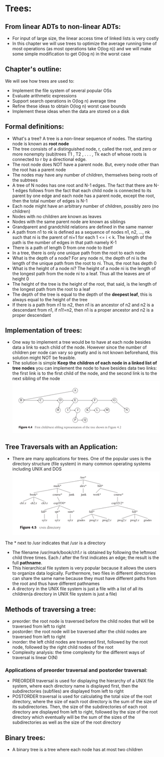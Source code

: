 # Trees:
## From linear ADTs to non-linear ADTs:
* For input of large size, the linear access time of linked lists is very costly
* In this chapter we will use trees to optimize the average running time of most operations (as most operations take O(log n)) and we will make some simple modification to get O(log n) in the worst case

## Chapter's outline:
We will see how trees are used to:
* Implement the file system of several popular OSs
* Evaluate arithmetic expressions
* Support search operations in O(log n) average time
* Refine these ideas to obtain O(log n) worst case bounds
* Implement these ideas when the data are stored on a disk

## Formal definitions:
* What's a tree?
  A tree is a non-linear sequence of nodes. The starting node is known as **root node**
* The tree consists of a distinguished node, r, called the root, and zero or more nonempty (sub)trees T1 , T2 , . . . , Tk each of whose roots is connected to r by a directional edge.
* The root node does NOT have a parent node. But, every node other than the root has a parent node
* The nodes may have any number of children, themselves being roots of the subtrees
* A tree of N nodes has one root and N-1 edges. The fact that there are N-1 edges follows from the fact that each child node is connected to its parent by one edge and each node has a parent node, except the root, then the total number of edges is N-1
* Each node might have an arbitrary number of children, possibly zero (no children)
* Nodes with no children are known as leaves
* Nodes with the same parent node are known as siblings
* Grandparent and grandchild relations are defined in the same manner
* A path from n1 to nk is defined as a sequence of nodes n1, n2, ..., nk such that ni is the parent of ni+1 for each 
1 <= i < k. The length of the path is the number of edges in that path namely K-1
* There is a path of length 0 from one node to itself
* In a tree, there is only one unique path from the root to each node
* What is the depth of a node?
  For any node ni, the depth of ni is the length of the unique path from the root to ni. Thus, the root has depth 0
* What is the height of a node ni?
  The height of a node ni is the length of the longest path from the node ni to a leaf. Thus all the leaves are of height 0
* The height of the tree is the height of the root, that said, is the length of the longest path from the root to a leaf
* The depth of the tree is equal to the depth of the **deepest leaf**, this is always equal to the height of the tree
* If there is a path from n1 to n2, then n1 is an ancestor of n2 and n2 is a descendant from n1, if n1!=n2, then n1 is a proper ancestor and n2 is a proper descendant

## Implementation of trees:
* One way to implement a tree would be to have at each node besides data a link to each child of the node. However since the number of children per node can vary so greatly and is not known beforehand, this solution might NOT be feasible.
* The solution is simple **Keep the children of each node in a linked list of tree nodes** you can implement the node to have besides data two links: the first link is to the first child of the node, and the second link is to the next sibling of the node
![](figs/firstChild-nextSiblingTree.png)
## Tree Traversals with an Application:
* There are many applications for trees. One of the popular uses is the directory structure (file system) in many common operating systems including UNIX and DOS
![](figs/fileSystem.png)
<caption>
The * next to /usr indicates that /usr is a directory
</caption>

* The filename /usr/mark/book/ch1.r is obtained by following the leftmost child three times. Each / after the
first indicates an edge; the result is the full **pathname**.
* This hierarchical file system is very popular because it allows the users to organize data logically. Furthermore, two files in different directories can share the same name because they must have different paths from the root and thus have different pathnames
* A directory in the UNIX file system is just a file with a list of all its children(a directory in UNIX file system is just a file)
## Methods of traversing a tree:
* preorder: the root node is traversed before the child nodes that will be traversed from left to right
* postorder: the root node will be traversed after the child nodes are traversed from left to right
* inorder: the left child nodes are traversed first, followed by the root node, followed by the right child nodes of the root
* Complexity analysis: the time complexity for the different ways of traversal is linear O(N)

### Applications of preorder traversal and postorder traversal:
* PREORDER traversal is used for displaying the hierarchy of a UNIX file system, where each directory name is displayed first, then the subdirectories (subfiles) are displayed from left to right
* POSTORDER traversal is used for calculating the total size of the root directory, where the size of each root directory is the sum of the size of its subdirectories. Then, the size of the subdirectories of each root directory are displayed from left to right, followed by the size of the root directory which eventually will be the sum of the sizes of the subdirectories as well as the size of the root directory
  
## Binary trees:
* A binary tree is a tree where each node has at most two children 